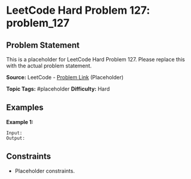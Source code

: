 # LeetCode Hard Problem 127: problem_127

## Problem Statement

This is a placeholder for LeetCode Hard Problem 127.
Please replace this with the actual problem statement.

**Source:** LeetCode - [Problem Link](https://leetcode.com/problems/problem-127/) (Placeholder)

**Topic Tags:** #placeholder
**Difficulty:** Hard

## Examples

**Example 1:**

```
Input:
Output:
```

## Constraints

- Placeholder constraints.
